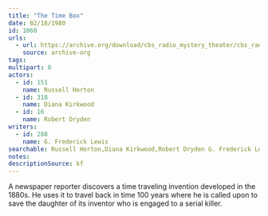 ```yaml
---
title: "The Time Box"
date: 02/18/1980
id: 1060
urls: 
  - url: https://archive.org/download/cbs_radio_mystery_theater/cbs_radio_mystery_theater-1051-1100.zip/cbs_radio_mystery_theater-1051-1100%2Fcbsrmt_1060_the_time_box.mp3
    source: archive-org
tags: 
multipart: 0
actors:  
  - id: 151
    name: Russell Horton  
  - id: 318
    name: Diana Kirkwood  
  - id: 16
    name: Robert Dryden
writers:  
  - id: 288
    name: G. Frederick Lewis
searchable: Russell Horton,Diana Kirkwood,Robert Dryden G. Frederick Lewis
notes: 
descriptionSource: kf
---
```

A newspaper reporter discovers a time traveling invention developed in the 1880s. He uses it to travel back in time 100 years where he is called upon to save the daughter of its inventor who is engaged to a serial killer.